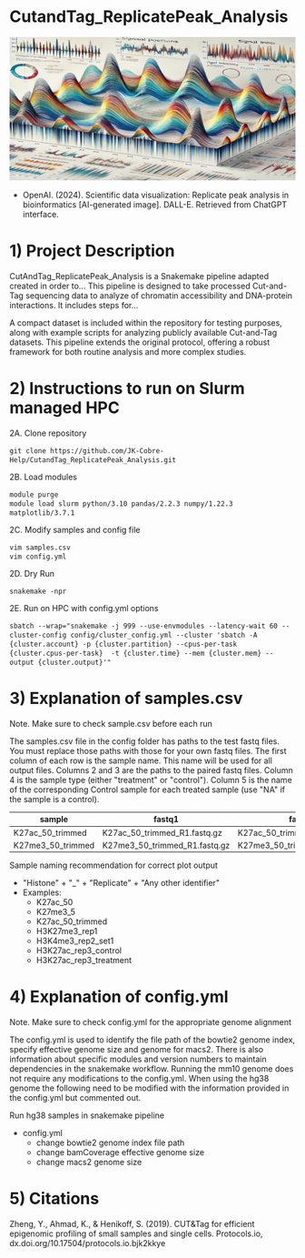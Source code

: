 # CutandTag_ReplicatePeak_Analysis

![ReplicatePeaks](/images/replicatePeaks.png)
+ OpenAI. (2024). Scientific data visualization: Replicate peak analysis in bioinformatics [AI-generated image]. DALL-E. Retrieved from ChatGPT interface.

# 1) Project Description
CutAndTag_ReplicatePeak_Analysis is a Snakemake pipeline adapted created in order to... This pipeline is designed to take processed Cut-and-Tag sequencing data to analyze of chromatin accessibility and DNA-protein interactions. It includes steps for...

A compact dataset is included within the repository for testing purposes, along with example scripts for analyzing publicly available Cut-and-Tag datasets. This pipeline extends the original protocol, offering a robust framework for both routine analysis and more complex studies.

# 2) Instructions to run on Slurm managed HPC
2A. Clone repository
```
git clone https://github.com/JK-Cobre-Help/CutandTag_ReplicatePeak_Analysis.git
```
2B. Load modules
```
module purge
module load slurm python/3.10 pandas/2.2.3 numpy/1.22.3 matplotlib/3.7.1
```
2C. Modify samples and config file
```
vim samples.csv
vim config.yml
```
2D. Dry Run
```
snakemake -npr
```
2E. Run on HPC with config.yml options
```
sbatch --wrap="snakemake -j 999 --use-envmodules --latency-wait 60 --cluster-config config/cluster_config.yml --cluster 'sbatch -A {cluster.account} -p {cluster.partition} --cpus-per-task {cluster.cpus-per-task}  -t {cluster.time} --mem {cluster.mem} --output {cluster.output}'"
```

# 3) Explanation of samples.csv
Note. Make sure to check sample.csv before each run

The samples.csv file in the config folder has paths to the test fastq files. You must replace those paths with those for your own fastq files. The first column of each row is the sample name. This name will be used for all output files. Columns 2 and 3 are the paths to the paired fastq files. Column 4 is the sample type (either "treatment" or "control"). Column 5 is the name of the corresponding Control sample for each treated sample (use "NA" if the sample is a control).

| sample             | fastq1                        | fastq2                        | sampleType | Control   |
|--------------------|-------------------------------|-------------------------------|------------|-----------|
| K27ac_50_trimmed   | K27ac_50_trimmed_R1.fastq.gz  | K27ac_50_trimmed_R2.fastq.gz  | control    | NA        |
| K27me3_50_trimmed  | K27me3_50_trimmed_R1.fastq.gz | K27me3_50_trimmed_R1.fastq.gz | control    | NA        |


Sample naming recommendation for correct plot output
- "Histone" + "_" + "Replicate" + "Any other identifier"
- Examples:
    + K27ac_50
    + K27me3_5
    + K27ac_50_trimmed
    + H3K27me3_rep1
    + H3K4me3_rep2_set1
    + H3K27ac_rep3_control
    + H3K27ac_rep3_treatment

# 4) Explanation of config.yml
Note. Make sure to check config.yml for the appropriate genome alignment

The config.yml is used to identify the file path of the bowtie2 genome index, specify effective genome size and genome for macs2. There is also information about specific modules and version numbers to maintain dependencies in the snakemake workflow. Running the mm10 genome does not require any modifications to the config.yml. When using the hg38 genome the following need to be modified with the information provided in the config.yml but commented out.

Run hg38 samples in snakemake pipeline
- config.yml 
    + change bowtie2 genome index file path
    + change bamCoverage effective genome size
    + change macs2 genome size

# 5) Citations
Zheng, Y., Ahmad, K., & Henikoff, S. (2019). CUT&Tag for efficient epigenomic profiling of small samples and single cells. Protocols.io, dx.doi.org/10.17504/protocols.io.bjk2kkye
